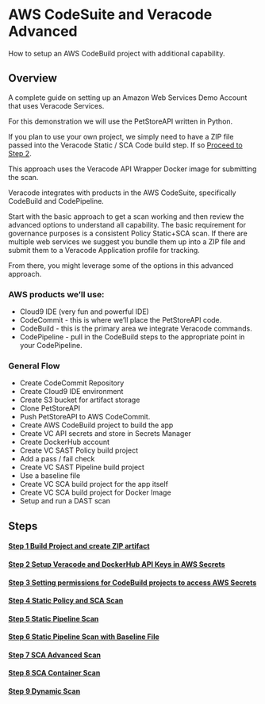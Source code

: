 # AWS CodeSuite and Veracode Advanced

How to setup an AWS CodeBuild project with additional capability.

## Overview
A complete guide on setting up an Amazon Web Services Demo Account that uses Veracode Services.

For this demonstration we will use the PetStoreAPI written in Python.  

If you plan to use your own project, we simply need to have a ZIP file passed into the Veracode Static / SCA Code build step.  If so [Proceed to Step  2](2-SecretsSetup).

This approach uses the Veracode API Wrapper Docker image for submitting the scan.  

Veracode integrates with products in the AWS CodeSuite, specifically CodeBuild and CodePipeline.

Start with the basic approach to get a scan working and then review the advanced options to understand all capability.
The basic requirement for governance purposes is a consistent Policy Static+SCA scan.  If there are multiple web services we suggest you bundle them up into a ZIP file and submit them to a Veracode Application profile for tracking.

From there, you might leverage some of the options in this advanced approach.

### AWS products we’ll use:

* Cloud9 IDE (very fun and powerful IDE)
* CodeCommit - this is where we’ll place the PetStoreAPI code.
* CodeBuild - this is the primary area we integrate Veracode commands. 
* CodePipeline - pull in the CodeBuild steps to the appropriate point in your CodePipeline.

### General Flow
* Create CodeCommit Repository 
* Create Cloud9 IDE environment
* Create S3 bucket for artifact storage
* Clone PetStoreAPI 
* Push PetStoreAPI to AWS CodeCommit.
* Create AWS CodeBuild project to build the app
* Create VC API secrets and store in Secrets Manager
* Create DockerHub account
* Create VC SAST Policy build project 
* Add a pass / fail check
* Create VC SAST Pipeline build project 
* Use a baseline file
* Create VC SCA build project for the app itself
* Create VC SCA build project for Docker Image
* Setup and run a DAST scan

## Steps

#### [Step 1 Build Project and create ZIP artifact](1-InitialSetup)
#### [Step 2 Setup Veracode and DockerHub API Keys in AWS Secrets](2-SecretsSetup)
#### [Step 3 Setting permissions for CodeBuild projects to access AWS Secrets](3-SecretsPermissions)
#### [Step 4 Static Policy and SCA Scan](4-Static-SCA-Policy-Scan)
#### [Step 5 Static Pipeline Scan](-Static-Pipeline-Scan)
#### [Step 6 Static Pipeline Scan with Baseline File](6-Static-Pipeline-Scan-Baseline)
#### [Step 7 SCA Advanced Scan](7-SCA-Advanced-Scan)
#### [Step 8 SCA Container Scan](8-SCA-Container-Scan)
#### [Step 9 Dynamic Scan](9-DAST-Scan)
